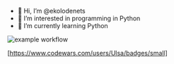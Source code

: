 - 👋 Hi, I’m @ekolodenets
- 👀 I’m interested in programming in Python
- 🌱 I’m currently learning Python

![example workflow](https://github.com/github/docs/actions/workflows/main.yml/badge.svg)

[https://www.codewars.com/users/Ulsa/badges/small]
<!---
ekolodenets/ekolodenets is a ✨ special ✨ repository because its `README.md` (this file) appears on your GitHub profile.
You can click the Preview link to take a look at your changes.
--->
